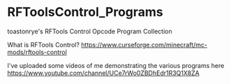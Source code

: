 # RFToolsControl_Programs
toastonrye's RFTools Control Opcode Program Collection

What is RFTools Control? https://www.curseforge.com/minecraft/mc-mods/rftools-control

I've uploaded some videos of me demonstrating the various programs here https://www.youtube.com/channel/UCe7rWo0ZBDhEdr1R3Q1X8ZA
